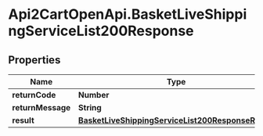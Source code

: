 # Api2CartOpenApi.BasketLiveShippingServiceList200Response

## Properties

Name | Type | Description | Notes
------------ | ------------- | ------------- | -------------
**returnCode** | **Number** |  | [optional] 
**returnMessage** | **String** |  | [optional] 
**result** | [**BasketLiveShippingServiceList200ResponseResult**](BasketLiveShippingServiceList200ResponseResult.md) |  | [optional] 



